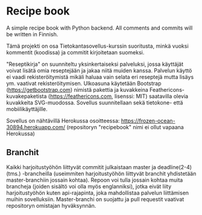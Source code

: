# Recipe book
A simple recipe book with Python backend. All comments and commits will be written in Finnish.

Tämä projekti on osa Tietokantasovellus-kurssin suoritusta, minkä vuoksi kommentit (koodissa) ja commitit kirjoitetaan suomeksi. 

"Reseptikirja" on suunniteltu yksinkertaiseksi palveluksi, jossa käyttäjät voivat lisätä omia reseptejään ja jakaa niitä muiden kanssa. Palvelun käyttö ei vaadi rekisteröitymistä mikäli haluaa vain selata eri reseptejä mutta lisäys ym. vaativat rekisteröitymisen. Ulkoasuna käytetään Bootstrap (https://getbootstrap.com) nimistä pakettia ja kuvakkeina Feathericons-kuvakepaketista (https://feathericons.com, lisenssi: MIT) saatavilla olevia kuvakkeita SVG-muodossa. Sovellus suunnitellaan sekä tietokone- että mobiilikäyttäjille.

Sovellus on nähtävillä Herokussa osoitteessa: https://frozen-ocean-30894.herokuapp.com/ (repositoryn "recipebook" nimi ei ollut vapaana Herokussa)

## Branchit
Kaikki harjoitustyöhön liittyvät commitit julkaistaan master ja deadline(2-4) (tms.) -brancheilla (useimmiten harjoitustyöhön liittyvät branchit yhdistetään master-branchiin jossain kohtaa). Repoon voi tulla jossain kohtaa muita brancheja (joiden sisältö voi olla myös englanniksi), jotka eivät liity harjoitustyöhön kuten api-rajapinta, joka mahdollistaa palvelun liittämisen muihin sovelluksiin. Master-branchi on suojattu ja pull requestit vaativat repositoryn omistajan hyväksynnän.
